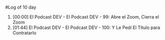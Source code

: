 #Log of 10 day

1. [00:00] El Podcast DEV - El Podcast DEV - 99: Abre el Zoom, Cierra el Zoom
1. [01:44] El Podcast DEV - El Podcast DEV - 100: Y Le Pedí El Título para Contratarlo
